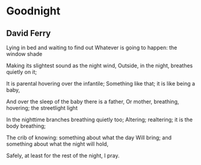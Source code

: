 # Goodnight
## David Ferry
Lying in bed and waiting to find out
Whatever is going to happen: the window shade

Making its slightest sound as the night wind,
Outside, in the night, breathes quietly on it;

It is parental hovering over the infantile;
Something like that; it is like being a baby,

And over the sleep of the baby there is a father,
Or mother, breathing, hovering; the streetlight light

In the nighttime branches breathing quietly too;
Altering; realtering; it is the body breathing;

The crib of knowing: something about what the day
Will bring; and something about what the night will hold,

Safely, at least for the rest of the night, I pray.